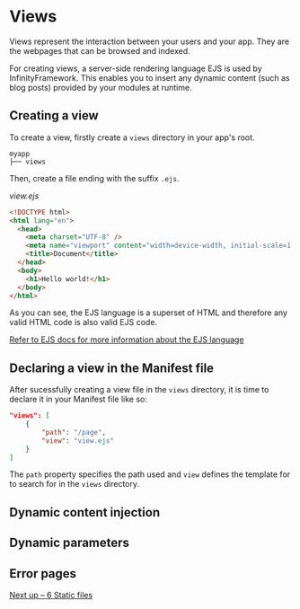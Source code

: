 # Views

Views represent the interaction between your users and your app. They are the webpages that can be browsed and indexed.

For creating views, a server-side rendering language EJS is used by InfinityFramework. This enables you to insert any dynamic content (such as blog posts) provided by your modules at runtime.

## Creating a view

To create a view, firstly create a `views` directory in your app's root.

```
myapp
├── views
```

Then, create a file ending with the suffix `.ejs`.

_view.ejs_

```html
<!DOCTYPE html>
<html lang="en">
  <head>
    <meta charset="UTF-8" />
    <meta name="viewport" content="width=device-width, initial-scale=1.0" />
    <title>Document</title>
  </head>
  <body>
    <h1>Hello world!</h1>
  </body>
</html>
```

As you can see, the EJS language is a superset of HTML and therefore any valid HTML code is also valid EJS code.

[Refer to EJS docs for more information about the EJS language](https://ejs.co/)

## Declaring a view in the Manifest file

After sucessfully creating a view file in the `views` directory, it is time to declare it in your Manifest file like so:

```json
"views": [
    {
        "path": "/page",
        "view": "view.ejs"
    }
]
```

The `path` property specifies the path used and `view` defines the template for to search for in the `views` directory.

## Dynamic content injection

## Dynamic parameters

## Error pages

[Next up – 6 Static files]()
